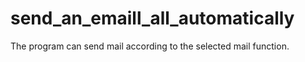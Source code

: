 # send_an_emaill_all_automatically
The program can send mail according to the selected mail function.
